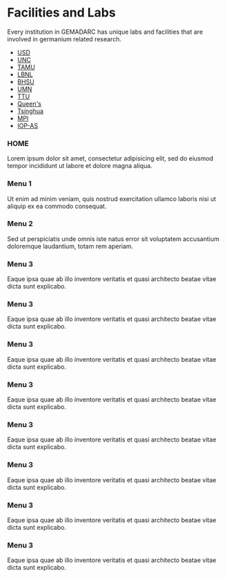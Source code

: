 ---
---

# Facilities and Labs
  <p>Every institution in GEMADARC has unique labs and facilities that are involved in germanium related research. </p>

  <ul class="nav nav-tabs">
    <li class="active"><a data-toggle="tab" href="#home">USD</a></li>
    <li><a data-toggle="tab" href="#menu1">UNC</a></li>
    <li><a data-toggle="tab" href="#menu2">TAMU</a></li>
    <li><a data-toggle="tab" href="#menu3">LBNL</a></li>
	<li><a data-toggle="tab" href="#menu4">BHSU</a></li>
	<li><a data-toggle="tab" href="#menu5">UMN</a></li>
	<li><a data-toggle="tab" href="#menu6">TTU</a></li>
	<li><a data-toggle="tab" href="#menu7">Queen's</a></li>
	<li><a data-toggle="tab" href="#menu8">Tsinghua</a></li>
	<li><a data-toggle="tab" href="#menu9">MPI</a></li>
	<li><a data-toggle="tab" href="#menu10">IOP-AS</a></li>
  </ul>

  <div class="tab-content">
    <div id="home" class="tab-pane fade in active">
      <h3>HOME</h3>
      <p>Lorem ipsum dolor sit amet, consectetur adipisicing elit, sed do eiusmod tempor incididunt ut labore et dolore magna aliqua.</p>
    </div>
    <div id="menu1" class="tab-pane fade">
      <h3>Menu 1</h3>
      <p>Ut enim ad minim veniam, quis nostrud exercitation ullamco laboris nisi ut aliquip ex ea commodo consequat.</p>
    </div>
    <div id="menu2" class="tab-pane fade">
      <h3>Menu 2</h3>
      <p>Sed ut perspiciatis unde omnis iste natus error sit voluptatem accusantium doloremque laudantium, totam rem aperiam.</p>
    </div>
    <div id="menu3" class="tab-pane fade">
      <h3>Menu 3</h3>
      <p>Eaque ipsa quae ab illo inventore veritatis et quasi architecto beatae vitae dicta sunt explicabo.</p>
    </div>
	    <div id="menu4" class="tab-pane fade">
      <h3>Menu 3</h3>
      <p>Eaque ipsa quae ab illo inventore veritatis et quasi architecto beatae vitae dicta sunt explicabo.</p>
    </div>
	    <div id="menu5" class="tab-pane fade">
      <h3>Menu 3</h3>
      <p>Eaque ipsa quae ab illo inventore veritatis et quasi architecto beatae vitae dicta sunt explicabo.</p>
    </div>
	    <div id="menu6" class="tab-pane fade">
      <h3>Menu 3</h3>
      <p>Eaque ipsa quae ab illo inventore veritatis et quasi architecto beatae vitae dicta sunt explicabo.</p>
    </div>
	    <div id="menu7" class="tab-pane fade">
      <h3>Menu 3</h3>
      <p>Eaque ipsa quae ab illo inventore veritatis et quasi architecto beatae vitae dicta sunt explicabo.</p>
    </div>
	    <div id="menu8" class="tab-pane fade">
      <h3>Menu 3</h3>
      <p>Eaque ipsa quae ab illo inventore veritatis et quasi architecto beatae vitae dicta sunt explicabo.</p>
    </div>
	    <div id="menu9" class="tab-pane fade">
      <h3>Menu 3</h3>
      <p>Eaque ipsa quae ab illo inventore veritatis et quasi architecto beatae vitae dicta sunt explicabo.</p>
    </div>
	    <div id="menu10" class="tab-pane fade">
      <h3>Menu 3</h3>
      <p>Eaque ipsa quae ab illo inventore veritatis et quasi architecto beatae vitae dicta sunt explicabo.</p>
    </div>
	
  </div>